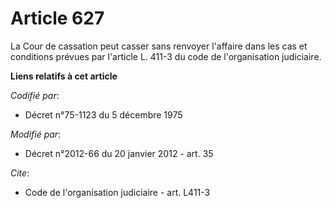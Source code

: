 # Article 627

La Cour de cassation peut casser sans renvoyer l'affaire dans les cas et conditions prévues par l'article L. 411-3 du code de
l'organisation judiciaire.

**Liens relatifs à cet article**

_Codifié par_:

  - Décret n°75-1123 du 5 décembre 1975

_Modifié par_:

  - Décret n°2012-66 du 20 janvier 2012 - art. 35

_Cite_:

  - Code de l'organisation judiciaire - art. L411-3

